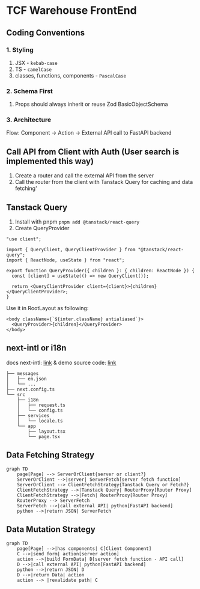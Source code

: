 # TCF Warehouse FrontEnd

## Coding Conventions

### 1. Styling

1. JSX - `kebab-case`
2. TS - `camelCase`
3. classes, functions, components - `PascalCase`

### 2. Schema First

1. Props should always inherit or reuse Zod BasicObjectSchema

### 3. Architecture

Flow: Component -> Action -> External API call to FastAPI backend

## Call API from Client with Auth (User search is implemented this way)

1. Create a router and call the external API from the server
2. Call the router from the client with Tanstack Query for caching and data fetching'

## Tanstack Query

1. Install with pnpm `pnpm add @tanstack/react-query`
2. Create QueryProvider

```tsx
"use client";

import { QueryClient, QueryClientProvider } from "@tanstack/react-query";
import { ReactNode, useState } from "react";

export function QueryProvider({ children }: { children: ReactNode }) {
  const [client] = useState(() => new QueryClient());

  return <QueryClientProvider client={client}>{children}</QueryClientProvider>;
}
```

Use it in RootLayout as following:

```tsx
<body className={`${inter.className} antialiased`}>
  <QueryProvider>{children}</QueryProvider>
</body>
```

## next-intl or i18n

docs next-intl: [link](https://next-intl.dev/docs/getting-started/app-router/without-i18n-routing) &
demo source code: [link](https://github.com/amannn/next-intl/tree/main/examples/example-app-router-without-i18n-routing)

```
├── messages
│   ├── en.json
│   └── ...
├── next.config.ts
└── src
    ├── i18n
    │   ├── request.ts
    │   └── config.ts
    ├── services
    │   └── locale.ts
    └── app
        ├── layout.tsx
        └── page.tsx
```

## Data Fetching Strategy

```mermaid
graph TD
    page[Page] --> ServerOrClient{server or client?}
    ServerOrClient -->|server| ServerFetch[server fetch function]
    ServerOrClient --> ClientFetchStrategy{Tanstack Query or Fetch?}
    ClientFetchStrategy -->|Tanstack Query| RouterProxy[Router Proxy]
    ClientFetchStrategy -->|Fetch| RouterProxy[Router Proxy]
    RouterProxy --> ServerFetch
    ServerFetch -->|call external API| python[FastAPI backend]
    python -->|return JSON| ServerFetch
```

## Data Mutation Strategy

```mermaid
graph TD
    page[Page] -->|has components| C[Client Component]
    C -->|send form| action[server action]
    action -->|build FormData| D[server fetch function - API call]
    D -->|call external API| python[FastAPI backend]
    python -->|return JSON| D
    D -->|return Data| action
    action --> |revalidate path| C
```
